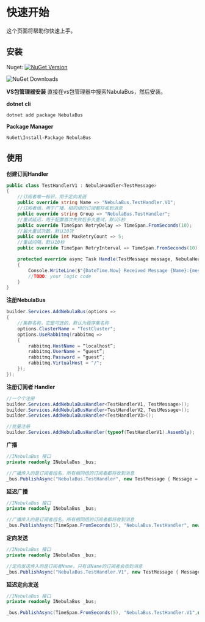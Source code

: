 # 快速开始

这个页面将帮助你快速上手。

## 安装
Nuget: [![NuGet Version](https://img.shields.io/nuget/v/NebulaBus?style=plastic&color=blue)](https://www.nuget.org/packages/NebulaBus/) 

![NuGet Downloads](https://img.shields.io/nuget/dt/NebulaBus?style=plastic&link=https%3A%2F%2Fwww.nuget.org%2Fpackages%2FNebulaBus)

**VS包管理器安装**
直接在vs包管理器中搜索NabulaBus，然后安装。

**dotnet cli**

```
dotnet add package NebulaBus
```

**Package Manager**

```
NuGet\Install-Package NebulaBus
```

## 使用

**创建订阅Handler**
```C#
public class TestHandlerV1 : NebulaHandler<TestMessage>
{
    //订阅者唯一标识，用于定向发送
    public override string Name => "NebulaBus.TestHandler.V1";
    //订阅者组，用于广播，相同组的订阅都将收到消息
    public override string Group => "NebulaBus.TestHandler";
    //重试延迟，用于配置首次失败后多久重试，默认5秒
    public override TimeSpan RetryDelay => TimeSpan.FromSeconds(10);
    //最大重试次数，默认10次
    public override int MaxRetryCount => 5;
    //重试间隔，默认10秒
    public override TimeSpan RetryInterval => TimeSpan.FromSeconds(10);

    protected override async Task Handle(TestMessage message, NebulaHeader header)
    {
        Console.WriteLine($"{DateTime.Now} Received Message {Name}:{message.Message} Header:{header["customHeader"]} RetryCount:{header[NebulaHeader.RetryCount]}");
        //TODO: your logic code
    }
}
```
**注册NebulaBus**
```C#
builder.Services.AddNebulaBus(options =>
{
    //集群名称，它是可选的，默认为程序集名称
    options.ClusterName = "TestCluster";
    options.UseRabbitmq(rabbitmq =>
    {
        rabbitmq.HostName = “localhost”;
        rabbitmq.UserName = “guest”;
        rabbitmq.Password = “guest”;
        rabbitmq.VirtualHost = "/";
    });
});
```

**注册订阅者 Handler**
```C#
//一个个注册
builder.Services.AddNebulaBusHandler<TestHandlerV1, TestMessage>();
builder.Services.AddNebulaBusHandler<TestHandlerV2, TestMessage>();
builder.Services.AddNebulaBusHandler<TestHandlerV3>();

//批量注册
builder.Services.AddNebulaBusHandler(typeof(TestHandlerV1).Assembly);
```

**广播**

```C#
//INebulaBus 接口
private readonly INebulaBus _bus;

//广播传入的是订阅者组名，所有相同组的订阅者都将收到消息
_bus.PublishAsync("NebulaBus.TestHandler", new TestMessage { Message = "Hello World" });
```

**延迟广播**

```C#
//INebulaBus 接口
private readonly INebulaBus _bus;

//广播传入的是订阅者组名，所有相同组的订阅者都将收到消息
_bus.PublishAsync(TimeSpan.FromSeconds(5), "NebulaBus.TestHandler", new TestMessage { Message = "Hello World" });
```
**定向发送**

```C#
//INebulaBus 接口
private readonly INebulaBus _bus;

//定向发送传入的是订阅者Name，只有该Name的订阅者会收到消息
_bus.PublishAsync("NebulaBus.TestHandler.V1", new TestMessage { Message = "Hello World" });
```
**延迟定向发送**

```C#
//INebulaBus 接口
private readonly INebulaBus _bus;

_bus.PublishAsync(TimeSpan.FromSeconds(5), "NebulaBus.TestHandler.V1",new TestMessage { Message = "Hello World" });
```
